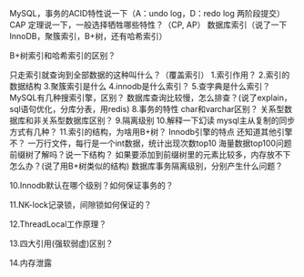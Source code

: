 MySQL，事务的ACID特性说一下（A：undo log，D：redo log 两阶段提交）
CAP 定理说一下，一般选择牺牲哪些特性？（CP, AP）
数据库索引（说了一下 InnoDB，聚簇索引，B+树，还有哈希索引）

B+树索引和哈希索引的区别？

只走索引就查询到全部数据的这种叫什么？（覆盖索引）
1.索引作用？
2.索引的数据结构
3.聚簇索引是什么
4.innodb是什么索引？
5.查字典是什么索引？
MySQL有几种搜索引擎，区别？
数据库查询比较慢，怎么排查？(说了explain，sql语句优化，分库分表，用redis)
8.事务的特性
char和varchar区别？
关系型数据库和非关系型数据库区别？
9.隔离级别
10.解释一下幻读
mysql主从复制的同步方式有几种？
11.索引的结构，为啥用B+树？
Innodb引擎的特点
还知道其他引擎不？
一万行文件，每行是一个int数据，统计出现次数top10
海量数据top100问题
前缀树了解吗？说一下结构？
如果要添加到前缀树里的元素比较多，内存放不下怎么办？(说了用B+树类似的结构)
数据库事务隔离级别，分别产生什么问题？

10.Innodb默认在哪个级别？如何保证事务的？

11.NK-lock记录锁，间隙锁如何保证的？

12.ThreadLocal工作原理？

13.四大引用(强软弱虚)区别？

14.内存泄露